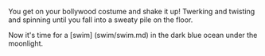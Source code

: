 You get on your bollywood costume and shake it up! Twerking and twisting and spinning
until you fall into a sweaty pile on the floor.

Now it's time for a [swim] (swim/swim.md) in the dark blue ocean under the moonlight.